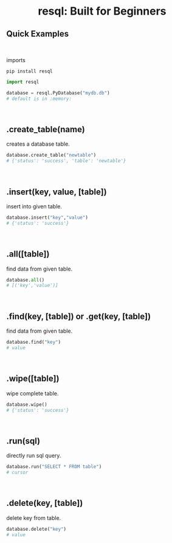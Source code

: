 # <p align="center"> resql: Built for Beginners </p>

## Quick Examples
<br>

imports

```
pip install resql
```



```python
import resql

database = resql.PyDatabase("mydb.db")
# default is in :memory:
```

<br>

## .create_table(name)

creates a database table.

```python
database.create_table("newtable")
# {'status': 'success', 'table': 'newtable'}
```

<br>


## .insert(key, value, [table])

insert into given table.

```python
database.insert("key","value")
# {'status': 'success'}
```

<br>


## .all([table])

find data from given table.

```py
database.all()
# [('key','value')]
```

<br>

## .find(key, [table]) or .get(key, [table])

find data from given table.

```py
database.find("key")
# value
```

<br>

## .wipe([table])

wipe complete table.


```py
database.wipe()
# {'status': 'success'}
```

<br>

## .run(sql)

directly run sql query.

```py
database.run("SELECT * FROM table")
# cursor
```

<br>

## .delete(key, [table])

delete key from table.

```py
database.delete("key")
# value
```




